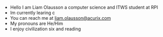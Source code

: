 - Hello I am Liam Olausson a computer science and ITWS student at RPI
- Im currently learing c
- You can reach me at liam.olausson@acurix.com
- My pronouns are He/Him
- I enjoy civilization six and reading 

<!---
LiamOlausson/LiamOlausson is a ✨ special ✨ repository because its `README.md` (this file) appears on your GitHub profile.
You can click the Preview link to take a look at your changes.
--->
